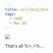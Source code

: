 ```yaml
---
title: usr/local/bin
tags:
  - CODE
  - Mac OS
---
```


![](/images/2017/usr-local-app.png)

That's all %>_<%...

